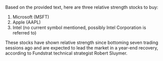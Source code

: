 Based on the provided text, here are three relative strength stocks to buy:

1. Microsoft (MSFT)
2. Apple (AAPL)
3. Intel (no current symbol mentioned, possibly Intel Corporation is referred to)

These stocks have shown relative strength since bottoming seven trading sessions ago and are expected to lead the market in a year-end recovery, according to Fundstrat technical strategist Robert Sluymer.